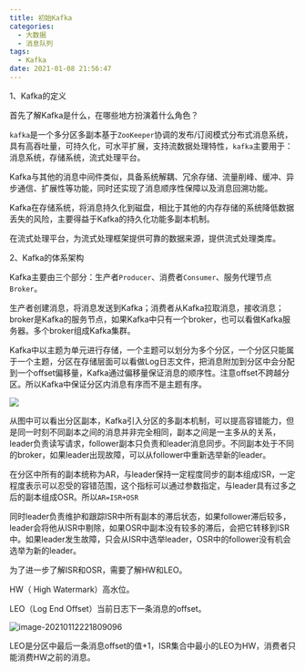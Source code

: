 ```yaml
---
title: 初始Kafka
categories:
  - 大数据
  - 消息队列
tags:
  - Kafka
date: 2021-01-08 21:56:47
---
```


1、Kafka的定义

首先了解Kafka是什么，在哪些地方扮演着什么角色？

`kafka`是一个多分区多副本基于`ZooKeeper`协调的发布/订阅模式分布式消息系统，具有高吞吐量，可持久化，可水平扩展，支持流数据处理特性，`kafka`主要用于：消息系统，存储系统，流式处理平台。

Kafka与其他的消息中间件类似，具备系统解耦、冗余存储、流量削峰、缓冲、异步通信、扩展性等功能，同时还实现了消息顺序性保障以及消息回溯功能。

Kafka在存储系统，将消息持久化到磁盘，相比于其他的内存存储的系统降低数据丢失的风险，主要得益于Kafka的持久化功能多副本机制。

在流式处理平台，为流式处理框架提供可靠的数据来源，提供流式处理类库。

2、Kafka的体系架构

Kafka主要由三个部分：生产者`Producer`、消费者`Consumer`、服务代理节点`Broker`。

生产者创建消息，将消息发送到Kafka；消费者从Kafka拉取消息，接收消息；broker是Kafka的服务节点，如果Kafka中只有一个broker，也可以看做Kafka服务器。多个broker组成Kafka集群。

Kafka中以主题为单元进行存储，一个主题可以划分为多个分区，一个分区只能属于一个主题，分区在存储层面可以看做Log日志文件，把消息附加到分区中会分配到一个offset偏移量，Kafka通过偏移量保证消息的顺序性。注意offset不跨越分区。所以Kafka中保证分区内消息有序而不是主题有序。

![](%E5%88%9D%E5%A7%8BKafka/Kafka%E4%BD%93%E7%B3%BB%E6%9E%B6%E6%9E%84%E5%9B%BE.png)

从图中可以看出分区副本，Kafka引入分区的多副本机制，可以提高容错能力，但是同一时刻不同副本之间的消息并非完全相同，副本之间是一主多从的关系，leader负责读写请求，follower副本只负责和leader消息同步。不同副本处于不同的broker，如果leader出现故障，可以从follower中重新选举新的leader。

在分区中所有的副本统称为AR，与leader保持一定程度同步的副本组成ISR，一定程度表示可以忍受的容错范围，这个指标可以通过参数指定，与leader具有过多之后的副本组成OSR。所以`AR=ISR+OSR`

同时leader负责维护和跟踪ISR中所有副本的滞后状态，如果follower滞后较多，leader会将他从ISR中剔除，如果OSR中副本没有较多的滞后，会把它转移到ISR中。如果leader发生故障，只会从ISR中选举leader，OSR中的follower没有机会选举为新的leader。

为了进一步了解ISR和OSR，需要了解HW和LEO。

HW（ High Watermark）高水位。

LEO（Log End Offset）当前日志下一条消息的offset。

![image-20210112221809096](%E5%88%9D%E5%A7%8BKafka/image-20210112221809096.png)

LEO是分区中最后一条消息offset的值+1，ISR集合中最小的LEO为HW，消费者只能消费HW之前的消息。